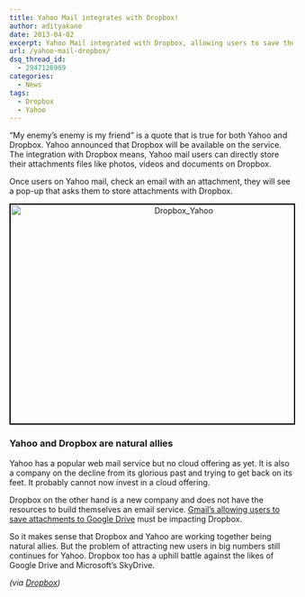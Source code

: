 ```yaml
---
title: Yahoo Mail integrates with Dropbox!
author: adityakane
date: 2013-04-02
excerpt: Yahoo Mail integrated with Dropbox, allowing users to save their attachments to their Dropbox accounts. Yahoo does not have a cloud storage service while Dropbox does not have a email offering. So working together seems natural.
url: /yahoo-mail-dropbox/
dsq_thread_id:
  - 2947126969
categories:
  - News
tags:
  - Dropbox
  - Yahoo
---
```

&#8220;My enemy&#8217;s enemy is my friend&#8221; is a quote that is true for both Yahoo and Dropbox. Yahoo announced that Dropbox will be available on the service. The integration with Dropbox means, Yahoo mail users can directly store their attachments files like photos, videos and documents on Dropbox.

Once users on Yahoo mail, check an email with an attachment, they will see a pop-up that asks them to store attachments with Dropbox.

<p style="text-align: center;">
  <a href="http://cdn.devilsworkshop.org/files/2013/04/Dropbox_Yahoo.png"><img class="aligncenter size-medium wp-image-72946" style="border: 2px solid black;" title="Yahoo Mail integrates with Dropbox" alt="Dropbox_Yahoo" src="http://cdn.devilsworkshop.org/files/2013/04/Dropbox_Yahoo-600x389.png" width="600" height="389" /></a>
</p>

### Yahoo and Dropbox are natural allies

Yahoo has a popular web mail service but no cloud offering as yet. It is also a company on the decline from its glorious past and trying to get back on its feet. It probably cannot now invest in a cloud offering.

Dropbox on the other hand is a new company and does not have the resources to build themselves an email service. [Gmail&#8217;s allowing users to save attachments to Google Drive][1] must be impacting Dropbox.

So it makes sense that Dropbox and Yahoo are working together being natural allies. But the problem of attracting new users in big numbers still continues for Yahoo. Dropbox too has a uphill battle against the likes of Google Drive and Microsoft&#8217;s SkyDrive.

*(via <a href="https://blog.dropbox.com/2013/04/yahoo-mail-dropbox/" onclick="_gaq.push(['_trackEvent', 'outbound-article', 'https://blog.dropbox.com/2013/04/yahoo-mail-dropbox/', 'Dropbox']);" >Dropbox</a>)*

 [1]: http://devilsworkshop.org/tips/save-gmail-attachments-google-drive-oneclick/58459/ "Save Gmail Attachments to Google Drive in one click"
